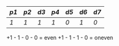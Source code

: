 | *p1* | *p2* | *d3* | *p4* | *d5* | *d6* | *d7* |
|------|------|------|------|------|------|------|
|  *1* | *1*  |  *1* |  *1* |  *0* |  *1* |  *0* |

+1 - 1 - 0 - 0 = even
+1 - 1 - 1 - 0 = oneven